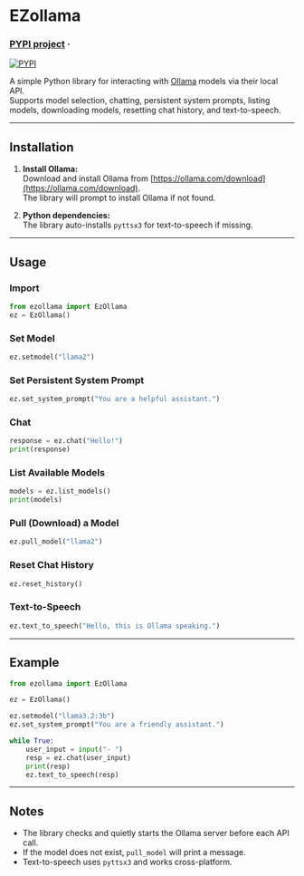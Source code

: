 # EZollama

<h3>
  <a href="https://pypi.org/project/ezollama/">PYPI project</a>
  <span> · </span>
</h3>

[![PYPI](https://avatars.githubusercontent.com/u/2964877?s=280&v=4)](https://pypi.org/project/ezollama)

A simple Python library for interacting with [Ollama](https://ollama.com/) models via their local API.  
Supports model selection, chatting, persistent system prompts, listing models, downloading models, resetting chat history, and text-to-speech.

---

## Installation

1. **Install Ollama:**  
   Download and install Ollama from [https://ollama.com/download](https://ollama.com/download).  
   The library will prompt to install Ollama if not found.

2. **Python dependencies:**  
   The library auto-installs `pyttsx3` for text-to-speech if missing.

---

## Usage

### Import

```python
from ezollama import EzOllama
ez = EzOllama()
```

### Set Model

```python
ez.setmodel("llama2")
```

### Set Persistent System Prompt

```python
ez.set_system_prompt("You are a helpful assistant.")
```

### Chat

```python
response = ez.chat("Hello!")
print(response)
```

### List Available Models

```python
models = ez.list_models()
print(models)
```

### Pull (Download) a Model

```python
ez.pull_model("llama2")
```

### Reset Chat History

```python
ez.reset_history()
```

### Text-to-Speech

```python
ez.text_to_speech("Hello, this is Ollama speaking.")
```

---

## Example

```python
from ezollama import EzOllama

ez = EzOllama()

ez.setmodel("llama3.2:3b")
ez.set_system_prompt("You are a friendly assistant.")

while True:
    user_input = input("- ")
    resp = ez.chat(user_input)
    print(resp)
    ez.text_to_speech(resp)
```

---

## Notes

- The library checks and quietly starts the Ollama server before each API call.
- If the model does not exist, `pull_model` will print a message.
- Text-to-speech uses `pyttsx3` and works cross-platform.
